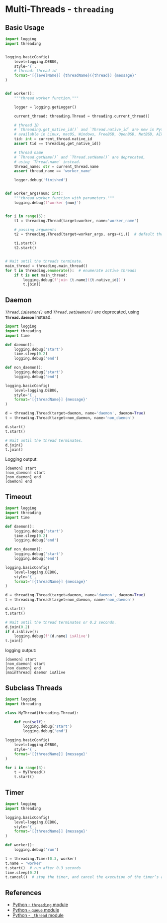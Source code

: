 # Multi-Threads - `threading`

## Basic Usage

```python
import logging
import threading


logging.basicConfig(
    level=logging.DEBUG,
    style='{',
    # thread: thread id
    format='[{levelName}] {threadName}({thread}) {message}'
)


def worker():
    """thread worker function."""

    logger = logging.getLogger()

    current_thread: threading.Thread = threading.current_thread()

    # thread ID
    # `threading.get_native_id()` and `Thread.native_id` are new in Python 3.8,
    # available in Linux, macOS, Windows, FreeBSD, OpenBSD, NetBSD, AIX.
    tid: int = current_thread.native_id
    assert tid == threading.get_native_id()

    # thread name
    # `Thread.getName()` and `Thread.setName()` are deprecated,
    # using `Thread.name` instead.
    thread_name: str = current_thread.name
    assert thread_name == 'worker_name'

    logger.debug('finished')


def worker_args(num: int):
    """thread worker function with parameters."""
    logging.debug(f'worker {num}')


for i in range(5):
    t1 = threading.Thread(target=worker, name='worker_name')

    # passing arguments
    t2 = threading.Thread(target=worker_args, args=(i,))  # default thread name: "Thread-N"

    t1.start()
    t2.start()


# Wait until the threads terminate.
main_thread = threading.main_thread()
for t in threading.enumerate():  # enumerate active threads
    if t is not main_thread:
        logging.debug(f'join {t.name}({t.native_id})')
        t.join()
```

## Daemon

*`Thread.isDaemon()`* and *`Thread.setDaemon()`* are deprecated, using **`Thread.daemon`** instead.

```python
import logging
import threading
import time

def daemon():
    logging.debug('start')
    time.sleep(0.2)
    logging.debug('end')

def non_daemon():
    logging.debug('start')
    logging.debug('end')

logging.basicConfig(
    level=logging.DEBUG,
    style='{',
    format='[{threadName}] {message}'
)

d = threading.Thread(target=daemon, name='daemon', daemon=True)
t = threading.Thread(target=non_daemon, name='non_daemon')

d.start()
t.start()

# Wait until the thread terminates.
d.join()
t.join()
```

Logging output:

```plaintext
[daemon] start
[non_daemon] start
[non_daemon] end
[daemon] end
```

## Timeout

```python
import logging
import threading
import time

def daemon():
    logging.debug('start')
    time.sleep(0.2)
    logging.debug('end')

def non_daemon():
    logging.debug('start')
    logging.debug('end')

logging.basicConfig(
    level=logging.DEBUG,
    style='{',
    format='[{threadName}] {message}'
)

d = threading.Thread(target=daemon, name='daemon', daemon=True)
t = threading.Thread(target=non_daemon, name='non_daemon')

d.start()
t.start()

# Wait until the thread terminates or 0.2 seconds.
d.join(0.2)
if d.isAlive():
    logging.debug(f'{d.name} isAlive')
t.join()
```

logging output:

```plaintext
[daemon] start
[non_daemon] start
[non_daemon] end
[mainThread] daemon isAlive
```

## Subclass Threads

```python
import logging
import threading

class MyThread(threading.Thread):

    def run(self):
        logging.debug('start')
        logging.debug('end')

logging.basicConfig(
    level=logging.DEBUG,
    style='{',
    format='[{threadName}] {message}'
)

for i in range(3):
    t = MyThread()
    t.start()
```

## Timer

```python
import logging
import threading

logging.basicConfig(
    level=logging.DEBUG,
    style='{',
    format='[{threadName}] {message}'
)

def worker():
    logging.debug('run')

t = threading.Timer(0.3, worker)
t.name = 'worker'
t.start()  # run after 0.3 seconds
time.sleep(0.2)
t.cancel()  # stop the timer, and cancel the execution of the timer’s action.
```

## References

- [Python - `threading` module](https://docs.python.org/3/library/threading.html)
- [Python - `queue` module](https://docs.python.org/3/library/queue.html)
- [Python - `_thread` module](https://docs.python.org/3/library/_thread.html)
